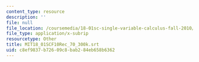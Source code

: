 ```yaml
---
content_type: resource
description: ''
file: null
file_location: /coursemedia/18-01sc-single-variable-calculus-fall-2010/c8ef9837b72609c8bab284eb658b6362_MIT18_01SCF10Rec_70_300k.srt
file_type: application/x-subrip
resourcetype: Other
title: MIT18_01SCF10Rec_70_300k.srt
uid: c8ef9837-b726-09c8-bab2-84eb658b6362
---
```

